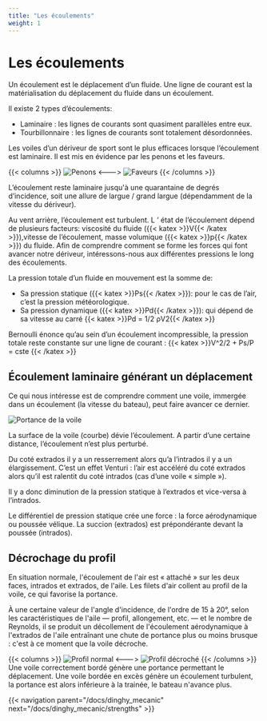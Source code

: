 ```yaml
---
title: "Les écoulements"
weight: 1
---
```

# Les écoulements
Un écoulement est le déplacement d’un fluide. Une ligne de courant est la matérialisation du déplacement du fluide dans un écoulement. 

Il existe 2 types d’écoulements:
- Laminaire : les lignes de courants sont quasiment parallèles entre eux.
- Tourbillonnaire : les lignes de courants sont totalement désordonnées.

Les voiles d’un dériveur de sport sont le plus efficaces lorsque l’écoulement est laminaire. Il est mis en évidence par les penons et les faveurs.
 
{{< columns >}}
![Penons](../images/penon.jpg)
<--->
![Faveurs](../images/faveur.jpeg)
{{< /columns >}}

L’écoulement reste laminaire jusqu'à une quarantaine de degrés d’incidence, soit une allure de largue / grand largue (dépendamment de la vitesse du dériveur). 

Au vent arrière, l’écoulement est turbulent.
L ’ état de l’écoulement dépend de plusieurs facteurs: viscosité du fluide ({{< katex >}}V{{< /katex >}}),vitesse de l’écoulement, masse volumique ({{< katex >}}p{{< /katex >}}) du fluide. Afin de comprendre comment se forme les forces qui font avancer notre dériveur, intéressons-nous aux différentes pressions le long des écoulements.

La pression totale d’un fluide en mouvement est la somme de:
- Sa pression statique ({{< katex >}}Ps{{< /katex >}}): pour le cas de l’air, c’est la pression météorologique.
- Sa pression dynamique ({{< katex >}}Pd{{< /katex >}}): qui dépend de sa vitesse au carré {{< katex >}}Pd = 1/2 ρV2{{< /katex >}}

Bernoulli énonce qu’au sein d’un écoulement incompressible, la pression totale reste constante sur une ligne de courant :
{{< katex >}}V^2/2 + Ps/P = cste {{< /katex >}}

## Écoulement laminaire générant un déplacement
Ce qui nous intéresse est de comprendre comment une voile, immergée dans un écoulement (la vitesse du bateau), peut faire avancer ce dernier. 

![Portance de la voile](../images/bernoulli.jpg)

 La surface de la voile (courbe) dévie l’écoulement. A partir d’une certaine distance, l’écoulement n’est plus perturbé. 
 
Du coté extrados il y a un resserrement alors qu’a l’intrados il y a un élargissement. C’est un effet Venturi : l’air est accéléré du coté extrados alors qu’il est ralentit du coté intrados (cas d’une voile « simple »). 

Il y a donc diminution de la pression statique à l’extrados et vice-versa à l’intrados. 

Le différentiel de pression statique crée une force : la force aérodynamique ou poussée vélique. La succion (extrados) est prépondérante devant la poussée (intrados).

## Décrochage du profil

En situation normale, l'écoulement de l'air est « attaché » sur les deux faces, intrados et extrados, de l'aile. Les filets d'air collent au profil de la voile, ce qui favorise la portance.

À une certaine valeur de l'angle d'incidence, de l'ordre de 15 à 20°, selon les caractéristiques de l'aile — profil, allongement, etc. — et le nombre de Reynolds, il se produit un décollement de l'écoulement aérodynamique à l'extrados de l'aile entraînant une chute de portance plus ou moins brusque : c'est à ce moment que la voile décroche.

{{< columns >}}
![Profil normal](../images/profil_normal.jpg)
<--->
![Profil décroché](../images/profil_stall.jpg)
{{< /columns >}}
Une voile correctement bordé génère une portance permettant le déplacement.
Une voile bordée en excès génère un écoulement turbulent, la portance est alors inférieure à la trainée, le bateau n'avance plus.

{{< navigation parent="/docs/dinghy_mecanic" next="/docs/dinghy_mecanic/strengths" >}}
